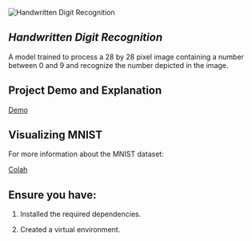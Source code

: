 ![Handwritten Digit Recognition](Downloads/1_KklX2Q5MehJi-QoA_epm4Q.jpg)





## *Handwritten Digit Recognition*

A model trained to process a 28 by 28 pixel image containing a number between 0 and 9 and recognize the number depicted in the image.



## Project Demo and Explanation


[Demo](https://youtu.be/FDHW3fUUX_c)


## Visualizing MNIST


For more information about the MNIST dataset:

[Colah](https://colah.github.io/posts/2014-10-Visualizing-MNIST/)


## Ensure you have:

   1.  Installed the required dependencies.

   
   2.  Created a virtual environment.
